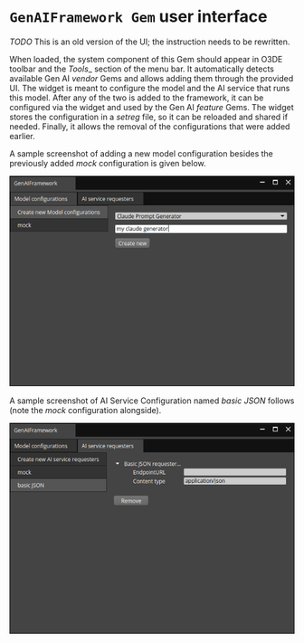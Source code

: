 # `GenAIFramework Gem` user interface

_TODO_ This is an old version of the UI; the instruction needs to be rewritten.

When loaded, the system component of this Gem should appear in O3DE toolbar and the _Tools__ section of the menu bar. It automatically detects available Gen AI _vendor_ Gems and allows adding them through the provided UI. The widget is meant to configure the model and the AI service that runs this model. After any of the two is added to the framework, it can be configured via the widget and used by the Gen AI _feature_ Gems. The widget stores the configuration in a _setreg_ file, so it can be reloaded and shared if needed. Finally, it allows the removal of the configurations that were added earlier.

A sample screenshot of adding a new model configuration besides the previously added _mock_ configuration is given below.

![Widget: Model Configuration](./../Gems/GenAIFramework/docs/images/ModelConfiguration.png)

A sample screenshot of AI Service Configuration named _basic JSON_ follows (note the _mock_ configuration alongside).

![Widget: AI Service Configuration](./../Gems/GenAIFramework/docs/images/AIServiceConfiguration.png)
